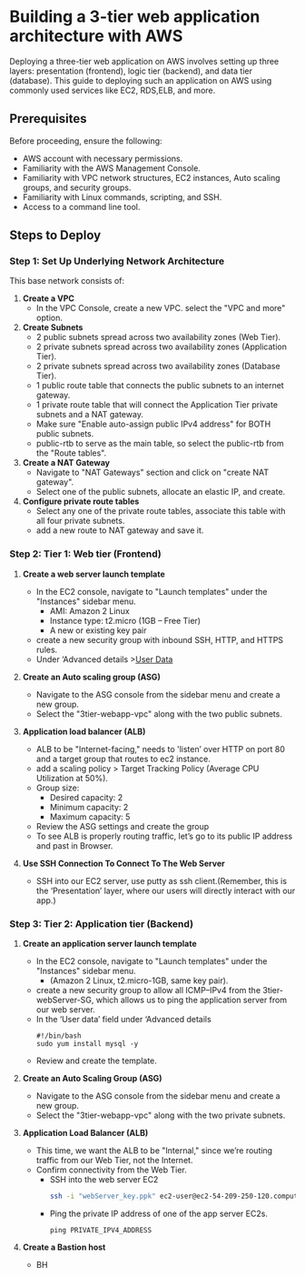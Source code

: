# Building a 3-tier web application architecture with AWS
Deploying a three-tier web application on AWS involves setting up three layers: presentation (frontend), logic tier (backend), and data tier (database).
This guide to deploying such an application on AWS using commonly used services like EC2, RDS,ELB, and more.

## Prerequisites

Before proceeding, ensure the following:

- AWS account with necessary permissions.
- Familiarity with the AWS Management Console.
- Familiarity with VPC network structures, EC2 instances, Auto scaling groups, and security groups.
- Familiarity with Linux commands, scripting, and SSH.
- Access to a command line tool.

## Steps to Deploy
### Step 1: Set Up Underlying Network Architecture
This base network consists of:
1. **Create a VPC**
   - In the VPC Console, create a new VPC. select the "VPC and more" option.
2. **Create Subnets**
   - 2 public subnets spread across two availability zones (Web Tier).
   - 2 private subnets spread across two availability zones (Application Tier).
   - 2 private subnets spread across two availability zones (Database Tier).
   - 1 public route table that connects the public subnets to an internet gateway.
   - 1 private route table that will connect the Application Tier private subnets and a NAT gateway.
   - Make sure "Enable auto-assign public IPv4 address" for BOTH public subnets.
   - public-rtb to serve as the main table, so select the public-rtb from the "Route tables".
3. **Create a NAT Gateway**
   - Navigate to "NAT Gateways" section and click on "create NAT gateway".
   - Select one of the public subnets, allocate an elastic IP, and create.
4. **Configure private route tables**
   - Select any one of the private route tables, associate this table with all four private subnets.
   - add a new route to NAT gateway and save it.
  
### Step 2: Tier 1: Web tier (Frontend)
1. **Create a web server launch template**
   - In the EC2 console, navigate to "Launch templates" under the "Instances" sidebar menu.
     - AMI: Amazon 2 Linux
     - Instance type: t2.micro (1GB – Free Tier)
     - A new or existing key pair
   - create a new security group with inbound SSH, HTTP, and HTTPS rules.
   - Under ‘Advanced details >[User Data](https://github.com/Shimanshushinde/3-Tier-Web-Application-Architecture-with-AWS/blob/e687d4a2beda1a7585e19ee079ef285c3787610e/User%20Data)

2. **Create an Auto scaling group (ASG)**
   - Navigate to the ASG console from the sidebar menu and create a new group.
   - Select the "3tier-webapp-vpc" along with the two public subnets.

3. **Application load balancer (ALB)**
   - ALB to be "Internet-facing," needs to 'listen’ over HTTP on port 80 and a target group that routes to ec2 instance.
   - add a scaling policy > Target Tracking Policy (Average CPU Utilization at 50%).
   - Group size:
      - Desired capacity: 2
      - Minimum capacity: 2
      - Maximum capacity: 5
   - Review the ASG settings and create the group
   - To see ALB is properly routing traffic, let’s go to its public IP address and past in Browser.

4. **Use SSH Connection To Connect To The Web Server**
   - SSH into our EC2 server, use putty as ssh client.(Remember, this is the ‘Presentation’ layer, where our users will directly interact with our app.)
  
### Step 3: Tier 2: Application tier (Backend)
1. **Create an application server launch template**
   - In the EC2 console, navigate to "Launch templates" under the "Instances" sidebar menu.
      - (Amazon 2 Linux, t2.micro-1GB, same key pair).
   - create a new security group to allow all ICMP–IPv4 from the 3tier-webServer-SG, which allows us to ping the application server from our web server.
   - In the ‘User data’ field under ‘Advanced details
       ```
       #!/bin/bash
       sudo yum install mysql -y
       ```
   - Review and create the template.

2. **Create an Auto Scaling Group (ASG)**
   - Navigate to the ASG console from the sidebar menu and create a new group.
   - Select the "3tier-webapp-vpc" along with the two private subnets.

3. **Application Load Balancer (ALB)**
   - This time, we want the ALB to be "Internal," since we’re routing traffic from our Web Tier, not the Internet.
   - Confirm connectivity from the Web Tier.
     - SSH into the web server EC2
        ```sh
        ssh -i "webServer_key.ppk" ec2-user@ec2-54-209-250-120.compute-1.amazonaws.com
        ```
     - Ping the private IP address of one of the app server EC2s.
         ```
         ping PRIVATE_IPV4_ADDRESS
         ```
4. **Create a Bastion host**
   - BH



